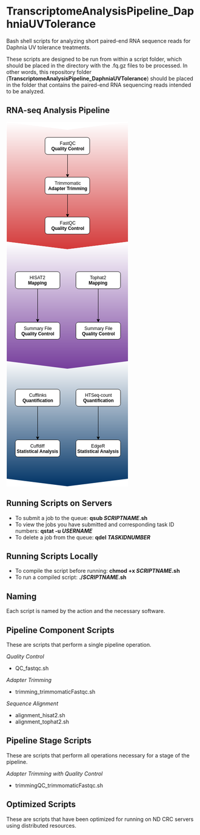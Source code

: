 # TranscriptomeAnalysisPipeline_DaphniaUVTolerance
Bash shell scripts for analyzing short paired-end RNA sequence reads for Daphnia UV tolerance treatments.

These scripts are designed to be run from within a script folder, which should be placed in the directory with the .fq.gz files to be processed. In other words, this repository folder (**TranscriptomeAnalysisPipeline_DaphniaUVTolerance**) should be placed in the folder that contains the paired-end RNA sequencing reads intended to be analyzed.

## RNA-seq Analysis Pipeline
![RNA-seq Analysis Pipeline](RNASeq_Workflow_DmelUV.png)

## Running Scripts on Servers
- To submit a job to the queue:
**qsub *SCRIPTNAME*.sh**
- To view the jobs you have submitted and corresponding task ID numbers:
**qstat -u *USERNAME***
- To delete a job from the queue:
**qdel *TASKIDNUMBER***

## Running Scripts Locally
- To compile the script before running:
**chmod +x *SCRIPTNAME*.sh**
- To run a compiled script:
**./*SCRIPTNAME*.sh**

## Naming
Each script is named by the action and the necessary software.

## Pipeline Component Scripts
These are scripts that perform a single pipeline operation.

*Quality Control*
- QC_fastqc.sh

*Adapter Trimming*
- trimming_trimmomaticFastqc.sh

*Sequence Alignment*
- alignment_hisat2.sh
- alignment_tophat2.sh

## Pipeline Stage Scripts
These are scripts that perform all operations necessary for a stage of the pipeline.

*Adapter Trimming with Quality Control*
- trimmingQC_trimmomaticFastqc.sh

## Optimized Scripts
These are scripts that have been optimized for running on ND CRC servers using distributed resources.

